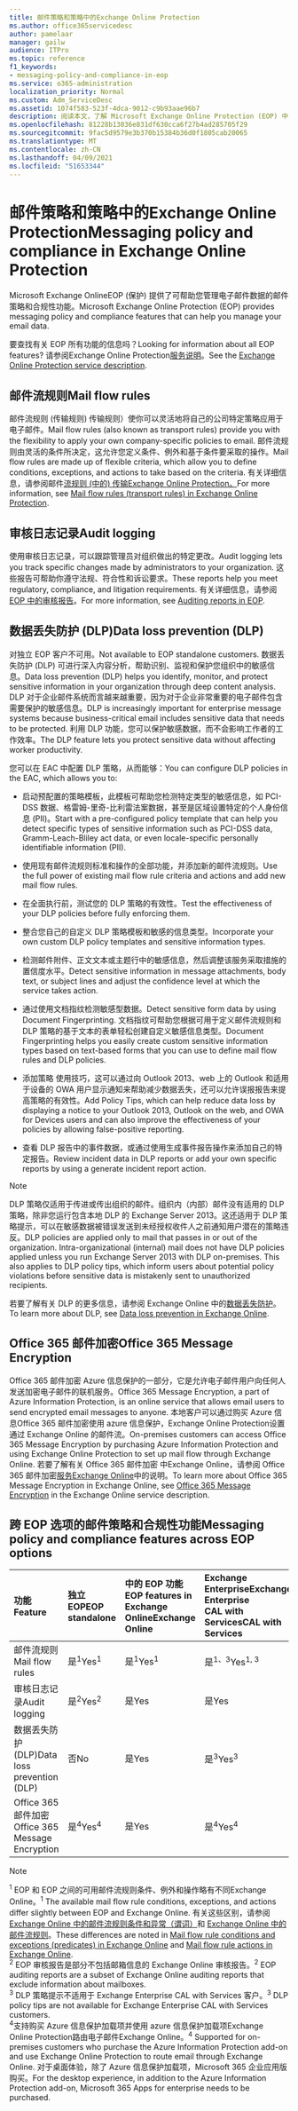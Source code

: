 ```yaml
---
title: 邮件策略和策略中的Exchange Online Protection
ms.author: office365servicedesc
author: pamelaar
manager: gailw
audience: ITPro
ms.topic: reference
f1_keywords:
- messaging-policy-and-compliance-in-eop
ms.service: o365-administration
localization_priority: Normal
ms.custom: Adm_ServiceDesc
ms.assetid: 1074f583-523f-4dca-9012-c9b93aae96b7
description: 阅读本文，了解 Microsoft Exchange Online Protection (EOP) 中的邮件策略和合规性) 。
ms.openlocfilehash: 81228b13036e831df630cca6f27b4ad285705f29
ms.sourcegitcommit: 9fac5d9579e3b370b15384b36d0f1805cab20065
ms.translationtype: MT
ms.contentlocale: zh-CN
ms.lasthandoff: 04/09/2021
ms.locfileid: "51653344"
---
```

# <a name="messaging-policy-and-compliance-in-exchange-online-protection"></a><span data-ttu-id="90c93-103">邮件策略和策略中的Exchange Online Protection</span><span class="sxs-lookup"><span data-stu-id="90c93-103">Messaging policy and compliance in Exchange Online Protection</span></span>

<span data-ttu-id="90c93-104">Microsoft Exchange OnlineEOP (保护) 提供了可帮助您管理电子邮件数据的邮件策略和合规性功能。</span><span class="sxs-lookup"><span data-stu-id="90c93-104">Microsoft Exchange Online Protection (EOP) provides messaging policy and compliance features that can help you manage your email data.</span></span>

<span data-ttu-id="90c93-105">要查找有关 EOP 所有功能的信息吗？</span><span class="sxs-lookup"><span data-stu-id="90c93-105">Looking for information about all EOP features?</span></span> <span data-ttu-id="90c93-106">请参阅Exchange Online Protection[服务说明](exchange-online-protection-service-description.md)。</span><span class="sxs-lookup"><span data-stu-id="90c93-106">See the [Exchange Online Protection service description](exchange-online-protection-service-description.md).</span></span>

## <a name="mail-flow-rules"></a><span data-ttu-id="90c93-107">邮件流规则</span><span class="sxs-lookup"><span data-stu-id="90c93-107">Mail flow rules</span></span>

<span data-ttu-id="90c93-108">邮件流规则 (传输规则) 传输规则）使你可以灵活地将自己的公司特定策略应用于电子邮件。</span><span class="sxs-lookup"><span data-stu-id="90c93-108">Mail flow rules (also known as transport rules) provide you with the flexibility to apply your own company-specific policies to email.</span></span> <span data-ttu-id="90c93-109">邮件流规则由灵活的条件所决定，这允许您定义条件、例外和基于条件要采取的操作。</span><span class="sxs-lookup"><span data-stu-id="90c93-109">Mail flow rules are made up of flexible criteria, which allow you to define conditions, exceptions, and actions to take based on the criteria.</span></span> <span data-ttu-id="90c93-110">有关详细信息，请参阅邮件[流规则 (中的) 传输Exchange Online Protection。](/microsoft-365/security/office-365-security/mail-flow-rules-transport-rules-0)</span><span class="sxs-lookup"><span data-stu-id="90c93-110">For more information, see [Mail flow rules (transport rules) in Exchange Online Protection](/microsoft-365/security/office-365-security/mail-flow-rules-transport-rules-0).</span></span>

## <a name="audit-logging"></a><span data-ttu-id="90c93-111">审核日志记录</span><span class="sxs-lookup"><span data-stu-id="90c93-111">Audit logging</span></span>

<span data-ttu-id="90c93-112">使用审核日志记录，可以跟踪管理员对组织做出的特定更改。</span><span class="sxs-lookup"><span data-stu-id="90c93-112">Audit logging lets you track specific changes made by administrators to your organization.</span></span> <span data-ttu-id="90c93-113">这些报告可帮助你遵守法规、符合性和诉讼要求。</span><span class="sxs-lookup"><span data-stu-id="90c93-113">These reports help you meet regulatory, compliance, and litigation requirements.</span></span> <span data-ttu-id="90c93-114">有关详细信息，请参阅[EOP 中的审核报告](/microsoft-365/security/office-365-security/auditing-reports-in-eop)。</span><span class="sxs-lookup"><span data-stu-id="90c93-114">For more information, see [Auditing reports in EOP](/microsoft-365/security/office-365-security/auditing-reports-in-eop).</span></span>

## <a name="data-loss-prevention-dlp"></a><span data-ttu-id="90c93-115">数据丢失防护 (DLP)</span><span class="sxs-lookup"><span data-stu-id="90c93-115">Data loss prevention (DLP)</span></span>

<span data-ttu-id="90c93-116">对独立 EOP 客户不可用。</span><span class="sxs-lookup"><span data-stu-id="90c93-116">Not available to EOP standalone customers.</span></span> <span data-ttu-id="90c93-117">数据丢失防护 (DLP) 可进行深入内容分析，帮助识别、监视和保护您组织中的敏感信息。</span><span class="sxs-lookup"><span data-stu-id="90c93-117">Data loss prevention (DLP) helps you identify, monitor, and protect sensitive information in your organization through deep content analysis.</span></span> <span data-ttu-id="90c93-118">DLP 对于企业邮件系统而言越来越重要，因为对于企业非常重要的电子邮件包含需要保护的敏感信息。</span><span class="sxs-lookup"><span data-stu-id="90c93-118">DLP is increasingly important for enterprise message systems because business-critical email includes sensitive data that needs to be protected.</span></span> <span data-ttu-id="90c93-119">利用 DLP 功能，您可以保护敏感数据，而不会影响工作者的工作效率。</span><span class="sxs-lookup"><span data-stu-id="90c93-119">The DLP feature lets you protect sensitive data without affecting worker productivity.</span></span>

<span data-ttu-id="90c93-120">您可以在 EAC 中配置 DLP 策略，从而能够：</span><span class="sxs-lookup"><span data-stu-id="90c93-120">You can configure DLP policies in the EAC, which allows you to:</span></span>

- <span data-ttu-id="90c93-121">启动预配置的策略模板，此模板可帮助您检测特定类型的敏感信息，如 PCI-DSS 数据、格雷姆-里奇-比利雷法案数据，甚至是区域设置特定的个人身份信息 (PII)。</span><span class="sxs-lookup"><span data-stu-id="90c93-121">Start with a pre-configured policy template that can help you detect specific types of sensitive information such as PCI-DSS data, Gramm-Leach-Bliley act data, or even locale-specific personally identifiable information (PII).</span></span>

- <span data-ttu-id="90c93-122">使用现有邮件流规则标准和操作的全部功能，并添加新的邮件流规则。</span><span class="sxs-lookup"><span data-stu-id="90c93-122">Use the full power of existing mail flow rule criteria and actions and add new mail flow rules.</span></span>

- <span data-ttu-id="90c93-123">在全面执行前，测试您的 DLP 策略的有效性。</span><span class="sxs-lookup"><span data-stu-id="90c93-123">Test the effectiveness of your DLP policies before fully enforcing them.</span></span>

- <span data-ttu-id="90c93-124">整合您自己的自定义 DLP 策略模板和敏感的信息类型。</span><span class="sxs-lookup"><span data-stu-id="90c93-124">Incorporate your own custom DLP policy templates and sensitive information types.</span></span>

- <span data-ttu-id="90c93-125">检测邮件附件、正文文本或主题行中的敏感信息，然后调整该服务采取措施的置信度水平。</span><span class="sxs-lookup"><span data-stu-id="90c93-125">Detect sensitive information in message attachments, body text, or subject lines and adjust the confidence level at which the service takes action.</span></span>

- <span data-ttu-id="90c93-126">通过使用文档指纹检测敏感型数据。</span><span class="sxs-lookup"><span data-stu-id="90c93-126">Detect sensitive form data by using Document Fingerprinting.</span></span> <span data-ttu-id="90c93-127">文档指纹可帮助您根据可用于定义邮件流规则和 DLP 策略的基于文本的表单轻松创建自定义敏感信息类型。</span><span class="sxs-lookup"><span data-stu-id="90c93-127">Document Fingerprinting helps you easily create custom sensitive information types based on text-based forms that you can use to define mail flow rules and DLP policies.</span></span>

- <span data-ttu-id="90c93-128">添加策略 使用技巧，这可以通过向 Outlook 2013、web 上的 Outlook 和适用于设备的 OWA 用户显示通知来帮助减少数据丢失，还可以允许误报报告来提高策略的有效性。</span><span class="sxs-lookup"><span data-stu-id="90c93-128">Add Policy Tips, which can help reduce data loss by displaying a notice to your Outlook 2013, Outlook on the web, and OWA for Devices users and can also improve the effectiveness of your policies by allowing false-positive reporting.</span></span>

- <span data-ttu-id="90c93-129">查看 DLP 报告中的事件数据，或通过使用生成事件报告操作来添加自己的特定报告。</span><span class="sxs-lookup"><span data-stu-id="90c93-129">Review incident data in DLP reports or add your own specific reports by using a generate incident report action.</span></span>

> [!NOTE]
> <span data-ttu-id="90c93-p106">DLP 策略仅适用于传进或传出组织的邮件。组织内（内部）邮件没有适用的 DLP 策略，除非您运行包含本地 DLP 的 Exchange Server 2013。这还适用于 DLP 策略提示，可以在敏感数据被错误发送到未经授权收件人之前通知用户潜在的策略违反。</span><span class="sxs-lookup"><span data-stu-id="90c93-p106">DLP policies are applied only to mail that passes in or out of the organization. Intra-organizational (internal) mail does not have DLP policies applied unless you run Exchange Server 2013 with DLP on-premises. This also applies to DLP policy tips, which inform users about potential policy violations before sensitive data is mistakenly sent to unauthorized recipients.</span></span>

<span data-ttu-id="90c93-133">若要了解有关 DLP 的更多信息，请参阅 Exchange Online 中的[数据丢失防护](/exchange/security-and-compliance/data-loss-prevention/data-loss-prevention)。</span><span class="sxs-lookup"><span data-stu-id="90c93-133">To learn more about DLP, see [Data loss prevention in Exchange Online](/exchange/security-and-compliance/data-loss-prevention/data-loss-prevention).</span></span>

## <a name="office-365-message-encryption"></a><span data-ttu-id="90c93-134">Office 365 邮件加密</span><span class="sxs-lookup"><span data-stu-id="90c93-134">Office 365 Message Encryption</span></span>

<span data-ttu-id="90c93-135">Office 365 邮件加密 Azure 信息保护的一部分，它是允许电子邮件用户向任何人发送加密电子邮件的联机服务。</span><span class="sxs-lookup"><span data-stu-id="90c93-135">Office 365 Message Encryption, a part of Azure Information Protection, is an online service that allows email users to send encrypted email messages to anyone.</span></span> <span data-ttu-id="90c93-136">本地客户可以通过购买 Azure 信息Office 365 邮件加密使用 azure 信息保护，Exchange Online Protection设置通过 Exchange Online 的邮件流。</span><span class="sxs-lookup"><span data-stu-id="90c93-136">On-premises customers can access Office 365 Message Encryption by purchasing Azure Information Protection and using Exchange Online Protection to set up mail flow through Exchange Online.</span></span> <span data-ttu-id="90c93-137">若要了解有关 Office 365 邮件加密 中Exchange Online，请参阅 Office 365 邮件加密[服务Exchange Online](../exchange-online-service-description/message-policy-and-compliance.md#office-365-message-encryption)中的说明。</span><span class="sxs-lookup"><span data-stu-id="90c93-137">To learn more about Office 365 Message Encryption in Exchange Online, see [Office 365 Message Encryption](../exchange-online-service-description/message-policy-and-compliance.md#office-365-message-encryption) in the Exchange Online service description.</span></span>

## <a name="messaging-policy-and-compliance-features-across-eop-options"></a><span data-ttu-id="90c93-138">跨 EOP 选项的邮件策略和合规性功能</span><span class="sxs-lookup"><span data-stu-id="90c93-138">Messaging policy and compliance features across EOP options</span></span>

| <span data-ttu-id="90c93-139">功能</span><span class="sxs-lookup"><span data-stu-id="90c93-139">Feature</span></span> | <span data-ttu-id="90c93-140">独立 EOP</span><span class="sxs-lookup"><span data-stu-id="90c93-140">EOP standalone</span></span> | <span data-ttu-id="90c93-141">中的 EOP 功能</span><span class="sxs-lookup"><span data-stu-id="90c93-141">EOP features in</span></span> <br/> <span data-ttu-id="90c93-142">Exchange Online</span><span class="sxs-lookup"><span data-stu-id="90c93-142">Exchange Online</span></span> | <span data-ttu-id="90c93-143">Exchange Enterprise</span><span class="sxs-lookup"><span data-stu-id="90c93-143">Exchange Enterprise</span></span> <br/> <span data-ttu-id="90c93-144">CAL with Services</span><span class="sxs-lookup"><span data-stu-id="90c93-144">CAL with Services</span></span> |
|:-----|:-----|:-----|:-----|
|<span data-ttu-id="90c93-145">邮件流规则</span><span class="sxs-lookup"><span data-stu-id="90c93-145">Mail flow rules</span></span>|<span data-ttu-id="90c93-146">是<sup>1</sup></span><span class="sxs-lookup"><span data-stu-id="90c93-146">Yes<sup>1</sup></span></span>|<span data-ttu-id="90c93-147">是<sup>1</sup></span><span class="sxs-lookup"><span data-stu-id="90c93-147">Yes<sup>1</sup></span></span>|<span data-ttu-id="90c93-148">是<sup>1、3</sup></span><span class="sxs-lookup"><span data-stu-id="90c93-148">Yes<sup>1, 3</sup></span></span>|
|<span data-ttu-id="90c93-149">审核日志记录</span><span class="sxs-lookup"><span data-stu-id="90c93-149">Audit logging</span></span>|<span data-ttu-id="90c93-150">是<sup>2</sup></span><span class="sxs-lookup"><span data-stu-id="90c93-150">Yes<sup>2</sup></span></span>|<span data-ttu-id="90c93-151">是</span><span class="sxs-lookup"><span data-stu-id="90c93-151">Yes</span></span>|<span data-ttu-id="90c93-152">是</span><span class="sxs-lookup"><span data-stu-id="90c93-152">Yes</span></span>|
|<span data-ttu-id="90c93-153">数据丢失防护 (DLP)</span><span class="sxs-lookup"><span data-stu-id="90c93-153">Data loss prevention (DLP)</span></span>|<span data-ttu-id="90c93-154">否</span><span class="sxs-lookup"><span data-stu-id="90c93-154">No</span></span>|<span data-ttu-id="90c93-155">是</span><span class="sxs-lookup"><span data-stu-id="90c93-155">Yes</span></span>|<span data-ttu-id="90c93-156">是<sup>3</sup></span><span class="sxs-lookup"><span data-stu-id="90c93-156">Yes<sup>3</sup></span></span>|
|<span data-ttu-id="90c93-157">Office 365 邮件加密</span><span class="sxs-lookup"><span data-stu-id="90c93-157">Office 365 Message Encryption</span></span>|<span data-ttu-id="90c93-158">是<sup>4</sup></span><span class="sxs-lookup"><span data-stu-id="90c93-158">Yes<sup>4</sup></span></span>|<span data-ttu-id="90c93-159">是</span><span class="sxs-lookup"><span data-stu-id="90c93-159">Yes</span></span>|<span data-ttu-id="90c93-160">是<sup>4</sup></span><span class="sxs-lookup"><span data-stu-id="90c93-160">Yes<sup>4</sup></span></span>|

> [!NOTE]
> <span data-ttu-id="90c93-161"><sup>1</sup> EOP 和 EOP 之间的可用邮件流规则条件、例外和操作略有不同Exchange Online。</span><span class="sxs-lookup"><span data-stu-id="90c93-161"><sup>1</sup> The available mail flow rule conditions, exceptions, and actions differ slightly between EOP and Exchange Online.</span></span> <span data-ttu-id="90c93-162">有关这些区别，请参阅 [Exchange Online 中的邮件流规则条件和异常（谓词）](/Exchange/security-and-compliance/mail-flow-rules/conditions-and-exceptions)和 [Exchange Online 中的邮件流规则](/Exchange/security-and-compliance/mail-flow-rules/mail-flow-rule-actions)。</span><span class="sxs-lookup"><span data-stu-id="90c93-162">These differences are noted in [Mail flow rule conditions and exceptions (predicates) in Exchange Online](/Exchange/security-and-compliance/mail-flow-rules/conditions-and-exceptions) and [Mail flow rule actions in Exchange Online](/Exchange/security-and-compliance/mail-flow-rules/mail-flow-rule-actions).</span></span> <br/>
> <span data-ttu-id="90c93-p109"><sup>2</sup> EOP 审核报告是部分不包括邮箱信息的 Exchange Online 审核报告。</span><span class="sxs-lookup"><span data-stu-id="90c93-p109"><sup>2</sup> EOP auditing reports are a subset of Exchange Online auditing reports that exclude information about mailboxes. </span></span><br/>
> <span data-ttu-id="90c93-p110"><sup>3</sup> DLP 策略提示不适用于 Exchange Enterprise CAL with Services 客户。</span><span class="sxs-lookup"><span data-stu-id="90c93-p110"><sup>3</sup> DLP policy tips are not available for Exchange Enterprise CAL with Services customers. </span></span><br/>
> <span data-ttu-id="90c93-165"><sup>4</sup>支持购买 Azure 信息保护加载项并使用 azure 信息保护加载项Exchange Online Protection路由电子邮件Exchange Online。</span><span class="sxs-lookup"><span data-stu-id="90c93-165"><sup>4</sup> Supported for on-premises customers who purchase the Azure Information Protection add-on and use Exchange Online Protection to route email through Exchange Online.</span></span> <span data-ttu-id="90c93-166">对于桌面体验，除了 Azure 信息保护加载项，Microsoft 365 企业应用版购买。</span><span class="sxs-lookup"><span data-stu-id="90c93-166">For the desktop experience, in addition to the Azure Information Protection add-on, Microsoft 365 Apps for enterprise needs to be purchased.</span></span> <br/>